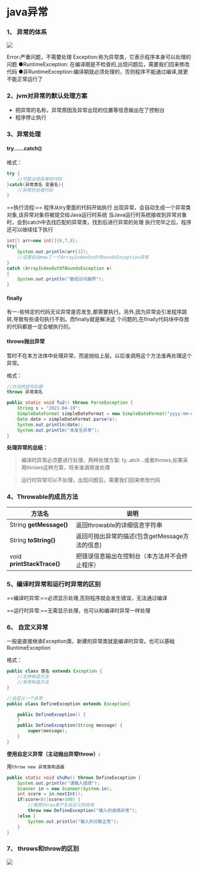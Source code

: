 #                                               java异常

### 1、 异常的体系

![](https://geda-1302176138.cos.ap-nanjing.myqcloud.com/img/java异常体系.png)

Error:严重问题，不需要处理
Exception:称为异常类，它表示程序本身可以处理的问题
●RuntimeException: 在编译期是不检查的,出现问题后，需要我们回来修改代码
●非RuntimeException:编译期就必须处理的，否则程序不能通过编译,就更不能正常运行了

### 2、jvm对异常的默认处理方案

* 把异常的名称，异常原因及异常出现的位置等信息输出在了控制台
* 程序停止执行

### 3、异常处理

#### try……catch()

格式：

```java
try {
	//可能出现异常的代码
}catch(异常类名 变量名){	
	//异常的处理代码
}
```

==执行流程:==
程序从try里面的代码开始执行
出现异常，会自动生成一个异常类对象,该异常对象将被提交给Java运行时系统
当Java运行时系统接收到异常对象时，会到catch中去找匹配的异常类，找到后进行异常的处理
执行完毕之后，程序还可以继续往下执行

```java
int[] arr=new int[]{6,7,8};
try{
    System.out.println(arr[3]);
    //这里自动new了一个ArrayIndexOutOfBoundsException异常
}
catch (ArrayIndexOutOfBoundsException e)
{
    System.out.println("数组访问越界");
}
```

#### finally

有一-些特定的代码无论异常是否发生,都需要执行。另外,因为异常会引发程序跳转,导致有些语句执行不到。而finally就是解决这 个问题的,在finally代码块中存放的代码都是一定会被执行的。

#### throws抛出异常

暂时不在本方法体中处理异常，而是抛给上层。以后谁调用这个方法谁再处理这个异常。

格式：

```java
//方法的括号后跟
throws 异常类名
```



```java
public static void fu2() throws ParseException {
    String s = "2021-04-19";
    SimpleDateFormat simpleDateFormat = new SimpleDateFormat("yyyy-mm-dd");
    Date date = simpleDateFormat.parse(s);
    System.out.println(date);
    System.out.println("未发生异常");
}
```

**处理异常的总结：**

> 编译时异常必须要进行处理，两种处理方案: ty..atch ..或者throws,如果采用throws这种方案，将来谁调用谁处理

> 运行时异常可以不处理，出现问题后，需要我们回来修改代码

### 4、Throwable的成员方法

| 方法名                     | 说明                                           |
| -------------------------- | ---------------------------------------------- |
| String **getMessage()**    | 返回throwable的详细信息字符串                  |
| String **toString()**      | 返回可抛出异常的描述(包含getMessage方法的信息) |
| void **printStackTrace()** | 把错误信息输出在控制台（本方法并不会终止程序） |

### 5、编译时异常和运行时异常的区别

==编译时异常:==必须显示处理,否则程序就会发生错误，无法通过编译

==运行时异常:==无需显示处理，也可以和编译时异常一样处理

### 6、 自定义异常

一般是直接继承Exception类，新建的异常类就是编译时异常。也可以基础RuntimeException

格式：

```java
public class 类名 extends Exception {
	//无参构造方法
    //有参构造方法
}
```



```java
//自定义一个异常
public class DefineException extends Exception{

    public DefineException() {
    }
    public DefineException(String message) {
        super(message);
    }
}
```

**使用自定义异常（主动抛出异常throw）:**

用`throw new 异常类构造器`

```java
public static void shuRu() throws DefineException {
    System.out.println("请输入成绩");
    Scanner in = new Scanner(System.in);
    int score = in.nextInt();
    if(score<0||score>100) {
        //使用throw来产生自定义的异常
        throw new DefineException("输入的成绩异常");
    }else {
        System.out.println("输入的分数正常");
    }
}
```

### 7、 throws和throw的区别

![](https://geda-1302176138.cos.ap-nanjing.myqcloud.com/img/throws与throw区别.png)